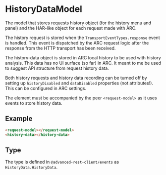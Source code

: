 # HistoryDataModel

The model that stores requests history object (for the history menu and panel) and the HAR-like object for each request made with ARC.

The history request is stored when the `TransportEventTypes.response` event is handled. This event is dispatched by the ARC request logic after the response from the HTTP transport has been received.

The history-data object is stored in ARC local history to be used with history analysis.
This data has no UI surface (so far) in ARC. It meant to me be used to suggest API structure from request history data.

Both history requests and history data recording can be turned off by setting up `historyDisabled` and `dataDisabled` properties (not attributes!). This can be configured in ARC settings.

The element must be accompanied by the peer `<request-model>` as it uses events to store history data.

## Example

```html
<request-model></request-model>
<history-data></history-data>
```

## Type

The type is defined in `@advanced-rest-client/events` as `HistoryData.HistoryData`.
